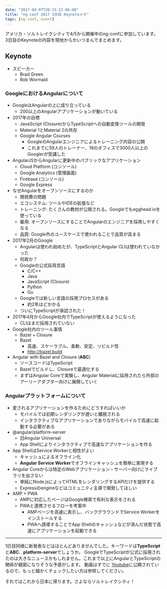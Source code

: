 ```yaml
---
date: "2017-04-07T20:15:22-06:00"
title: "ng-conf 2017 3日目 Keynoteメモ"
tags: [ng-conf, event]
---
```


アメリカ・ソルトレイクシティで4/5から開催中のng-confに参加しています。
3日目のKeynoteの内容を現地からかいつまんでまとめます。

<!--more-->

## Keynote

- スピーカー
  - Brad Green
  - Rob Wormald

### GoogleにおけるAngularについて

- GoogleはAngularの上に成り立っている
  - 200以上のAngularアプリケーションが動いている
- 2017年の目標
  - JavaScript (Closure)からTypeScriptへの自動変換ツールの開発
  - Material 1とMaterial 2の共存
  - Google Angular Courses
    - GoogleのAngularエンジニアによるトレーニング内容の公開
    - これまでに59人のトレーナー、19のオフィスで3000人以上のGooglerが受講した
- AngularJSからAngularに更新中のパブリックなアプリケーション
  - Cloud Platform (コンソール)
  - Google Analytics (管理画面)
  - Firebase (コンソール)
  - Google Express
- なぜAngularをオープンソースにするのか
  - 開発費の問題
  - エコシステム: ツールやIDEの拡張など
  - トレーニング: たくさんの教材が公開される。Googleでもegghead.ioを使っている
  - 雇用: オープンソースにすることでAngularのエンジニアを採用しやすくなる
  - 品質: Google外のユースケースで使われることで品質が高まる
- 2017年2月のGoogle
  - Angularは使われ始めたが、TypeScriptとAngular CLIは使われていなかった
  - 何故か？
  - Googleの公式採用言語
    - C/C++
    - Java
    - JavaScript (Closure)
    - Python
    - Go
  - Googleでは新しい言語の採用プロセスがある
    - 約2年ほどかかる
  - ついにTypeScriptが承認された！
- 2017年4月からGoogle社内でTypeScriptが使えるようになった
  - CLIはまだ採用されていない
- Google社内のツール事情
  - Bazel + Closure
  - Bazel
    - 高速、スケーラブル、柔軟、安定、リビルド性
    - http://bazel.build
- Angular with Bazel and Closure (**ABC**)
  - ソースコードはTypeScript
  - Bazelでビルドし、Closureで最適化する
  - まずはAngular Coreで実験し、Angular Materialに採用されたら外部のアーリーアダプター向けに展開していく

### Angularプラットフォームについて

- 愛されるアプリケーションを作るためにどうすればいいか
  - モバイルでは初期レンダリングが遅いと離脱される
  - インタラクティブなアプリケーションでありながらモバイルで高速に起動する必要がある
- @angular/platform-server
  - 旧Angular Universal
  - App Shellによりインタラクティブで高速なアプリケーションを作る
- App ShellはService Workerと相性がよい
  - キャッシュによるオフライン化
  - **Angular Service Worker**でオフラインキャッシュを簡単に実現する
- Angular Coreからは特定のWebアプリケーション・サーバー向けにライブラリを出さない
  - 単純にNode.jsによってHTMLをレンダリングするAPIだけを提供する
  - Expressのengineなどはコミュニティ主導で開発してほしい
- AMP + PWA
  - AMPに対応したページはGoogle検索で有利な表示をされる
  - PWAと連携させるフローを考案中
    - AMPページを高速に表示し、バックグラウンドでService Workerをインストールする
    - PWAへ誘導することでApp Shellのキャッシュなどが済んだ状態で高速にアプリケーションを起動できる

----

1日目同様に新発表などはほとんどありませんでした。キーワードは**TypeScript**と**ABC**、**platform-server**でしょうか。
GoogleでTypeScriptが公式に採用されたのは大きなニュースかもしれません。これまで以上にAngularとTypeScriptの関係が親密になりそうな予感がします。
動画はすでに [Youtube](https://www.youtube.com/watch?v=Nj9_p4qvm5U)に公開されているので、もっと細かくチェックしたい方は参照してください。

それではこれから日本に帰ります。さよならソルトレイクシティ！